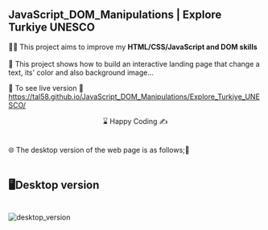 ## JavaScript_DOM_Manipulations | Explore Turkiye UNESCO

👨‍💻 This project aims to improve my <b>HTML/CSS/JavaScript and DOM skills </b> 
<br><br>
🎯 This project shows how to build an interactive landing page that change a text, its' color and also background image...

🔗 To see live version 🎯https://tal58.github.io/JavaScript_DOM_Manipulations/Explore_Turkiye_UNESCO/
<br>
<center> ⌛ Happy Coding  ✍ </center>
<br><br>
🌐 The desktop version of the web page is as follows;🧭
<br><br>

## 🖥️Desktop version
<br>
<img src="./images/Explore_Turkiye.gif" align="left" alt="desktop_version">
<br>
<br>
<br>
<br>
<br>
<br>
<br>
<br>
<br>







